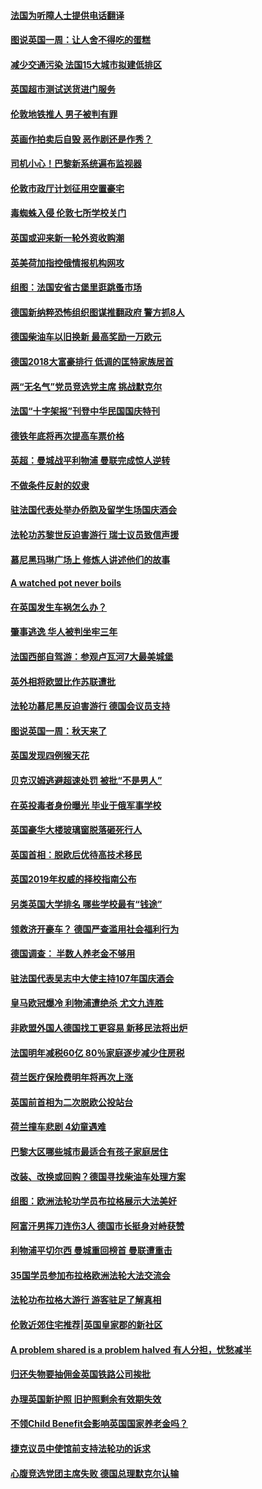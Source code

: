 #### [法国为听障人士提供电话翻译](../pages/nsc974/n10776654.md?t=10121234) 

#### [图说英国一周：让人舍不得吃的蛋糕](../pages/nsc974/n10776635.md?t=10121234) 

#### [减少交通污染 法国15大城市拟建低排区](../pages/nsc974/n10776580.md?t=10121234) 

#### [英国超市测试送货进门服务](../pages/nsc974/n10776623.md?t=10121234) 

#### [伦敦地铁推人 男子被判有罪](../pages/nsc974/n10776609.md?t=10121234) 

#### [英画作拍卖后自毁 恶作剧还是作秀？](../pages/nsc974/n10776576.md?t=10121234) 

#### [司机小心！巴黎新系统遍布监视器](../pages/nsc974/n10776510.md?t=10121234) 

#### [伦敦市政厅计划征用空置豪宅](../pages/nsc974/n10776569.md?t=10121234) 

#### [毒蜘蛛入侵 伦敦七所学校关门](../pages/nsc974/n10776564.md?t=10121234) 

#### [英国或迎来新一轮外资收购潮](../pages/nsc974/n10776549.md?t=10121234) 

#### [英美荷加指控俄情报机构网攻](../pages/nsc974/n10776535.md?t=10121234) 

#### [组图：法国安省古堡里逛跳蚤市场](../pages/nsc974/n10775210.md?t=10121234) 

#### [德国新纳粹恐怖组织图谋推翻政府 警方抓8人](../pages/nsc974/n10774321.md?t=10121234) 

#### [德国柴油车以旧换新 最高奖励一万欧元](../pages/nsc974/n10774269.md?t=10121234) 

#### [德国2018大富豪排行 低调的匡特家族居首](../pages/nsc974/n10774023.md?t=10121234) 

#### [两“无名气”党员竞选党主席 挑战默克尔](../pages/nsc974/n10774533.md?t=10121234) 

#### [法国“十字架报”刊登中华民国国庆特刊](../pages/nsc974/n10774543.md?t=10121234) 

#### [德铁年底将再次提高车票价格](../pages/nsc974/n10774155.md?t=10121234) 

#### [英超：曼城战平利物浦 曼联完成惊人逆转](../pages/nsc974/n10773638.md?t=10121234) 

#### [不做条件反射的奴隶](../pages/nsc974/n10771821.md?t=10121234) 

#### [驻法国代表处举办侨胞及留学生场国庆酒会](../pages/nsc974/n10769921.md?t=10121234) 

#### [法轮功苏黎世反迫害游行 瑞士议员致信声援](../pages/nsc974/n10767250.md?t=10121234) 

#### [慕尼黑玛琳广场上 修炼人讲述他们的故事](../pages/nsc974/n10762990.md?t=10121234) 

#### [A watched pot never boils](../pages/nsc974/n10763822.md?t=10121234) 

#### [在英国发生车祸怎么办？](../pages/nsc974/n10763811.md?t=10121234) 

#### [肇事逃逸 华人被判坐牢三年](../pages/nsc974/n10763799.md?t=10121234) 

#### [法国西部自驾游：参观卢瓦河7大最美城堡](../pages/nsc974/n10760218.md?t=10121234) 

#### [英外相将欧盟比作苏联遭批](../pages/nsc974/n10761274.md?t=10121234) 

#### [法轮功慕尼黑反迫害游行 德国会议员支持](../pages/nsc974/n10760664.md?t=10121234) 

#### [图说英国一周：秋天来了](../pages/nsc974/n10761380.md?t=10121234) 

#### [英国发现四例猴天花](../pages/nsc974/n10761362.md?t=10121234) 

#### [贝克汉姆逃避超速处罚 被批“不是男人”](../pages/nsc974/n10761349.md?t=10121234) 

#### [在英投毒者身份曝光 毕业于俄军事学校](../pages/nsc974/n10761338.md?t=10121234) 

#### [英国豪华大楼玻璃窗脱落砸死行人](../pages/nsc974/n10761334.md?t=10121234) 

#### [英国首相：脱欧后优待高技术移民](../pages/nsc974/n10761323.md?t=10121234) 

#### [英国2019年权威的择校指南公布](../pages/nsc974/n10761253.md?t=10121234) 

#### [另类英国大学排名 哪些学校最有“钱途”](../pages/nsc974/n10760972.md?t=10121234) 

#### [领救济开豪车？ 德国严查滥用社会福利行为](../pages/nsc974/n10760730.md?t=10121234) 

#### [德国调查：  半数人养老金不够用](../pages/nsc974/n10760552.md?t=10121234) 

#### [驻法国代表吴志中大使主持107年国庆酒会](../pages/nsc974/n10760458.md?t=10121234) 

#### [皇马欧冠爆冷 利物浦遭绝杀 尤文九连胜](../pages/nsc974/n10759476.md?t=10121234) 

#### [非欧盟外国人德国找工更容易 新移民法将出炉](../pages/nsc974/n10758904.md?t=10121234) 

#### [法国明年减税60亿 80％家庭逐步减少住房税](../pages/nsc974/n10758112.md?t=10121234) 

#### [荷兰医疗保险费明年将再次上涨](../pages/nsc974/n10758614.md?t=10121234) 

#### [英国前首相为二次脱欧公投站台](../pages/nsc974/n10756382.md?t=10121234) 

#### [荷兰撞车悲剧 4幼童遇难](../pages/nsc974/n10758529.md?t=10121234) 

#### [巴黎大区哪些城市最适合有孩子家庭居住](../pages/nsc974/n10758451.md?t=10121234) 

#### [改装、改换或回购？德国寻找柴油车处理方案](../pages/nsc974/n10755781.md?t=10121234) 

#### [组图：欧洲法轮功学员布拉格展示大法美好](../pages/nsc974/n10756084.md?t=10121234) 

#### [阿富汗男挥刀连伤3人 德国市长挺身对峙获赞](../pages/nsc974/n10755624.md?t=10121234) 

#### [利物浦平切尔西 曼城重回榜首 曼联遭重击](../pages/nsc974/n10752442.md?t=10121234) 

#### [35国学员参加布拉格欧洲法轮大法交流会](../pages/nsc974/n10751371.md?t=10121234) 

#### [法轮功布拉格大游行 游客驻足了解真相](../pages/nsc974/n10749360.md?t=10121234) 

#### [伦敦近郊住宅推荐|英国皇家郡的新社区](../pages/nsc974/n10748402.md?t=10121234) 

#### [A problem shared is a problem halved 有人分担，忧愁减半](../pages/nsc974/n10748007.md?t=10121234) 

#### [归还失物要抽佣金英国铁路公司挨批](../pages/nsc974/n10747998.md?t=10121234) 

#### [办理英国新护照 旧护照剩余有效期失效](../pages/nsc974/n10747991.md?t=10121234) 

#### [不领Child Benefit会影响英国国家养老金吗？](../pages/nsc974/n10747977.md?t=10121234) 

#### [捷克议员中使馆前支持法轮功的诉求](../pages/nsc974/n10747691.md?t=10121234) 

#### [心腹竞选党团主席失败 德国总理默克尔认输](../pages/nsc974/n10746576.md?t=10121234) 

